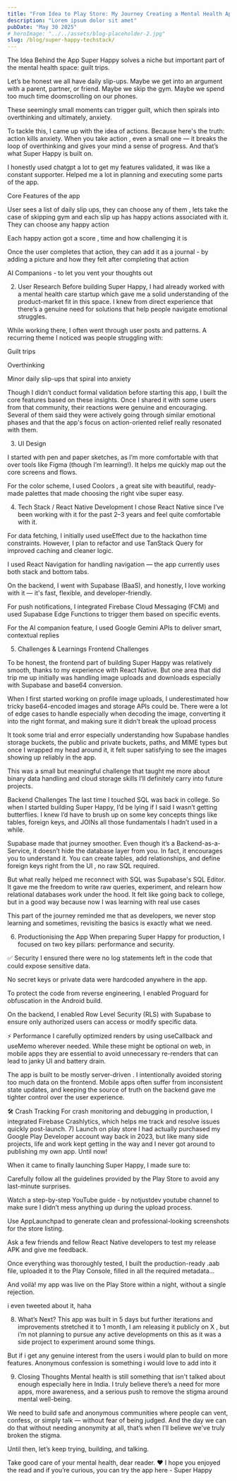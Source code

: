 ```yaml
---
title: "From Idea to Play Store: My Journey Creating a Mental Health App"
description: "Lorem ipsum dolor sit amet"
pubDate: "May 30 2025"
# heroImage: "../../assets/blog-placeholder-2.jpg"
slug: /blog/super-happy-techstack/
---
```


The Idea Behind the App
Super Happy solves a niche but important part of the mental health space: guilt trips.

Let’s be honest we all have daily slip-ups. Maybe we get into an argument with a parent, partner, or friend. Maybe we skip the gym. Maybe we spend too much time doomscrolling on our phones.

These seemingly small moments can trigger guilt, which then spirals into overthinking and ultimately, anxiety.

To tackle this, I came up with the idea of actions.
Because here's the truth: action kills anxiety. When you take action , even a small one — it breaks the loop of overthinking and gives your mind a sense of progress. And that’s what Super Happy is built on.

I honestly used chatgpt a lot to get my features validated, it was like a constant supporter. Helped me a lot in planning and executing some parts of the app.

Core Features of the app

User sees a list of daily slip ups, they can choose any of them , lets take the case of skipping gym and each slip up has happy actions associated with it. They can choose any happy action

Each happy action got a score , time and how challenging it is

Once the user completes that action, they can add it as a journal - by adding a picture and how they felt after completing that action

AI Companions - to let you vent your thoughts out

2. User Research
   Before building Super Happy, I had already worked with a mental health care startup which gave me a solid understanding of the product-market fit in this space. I knew from direct experience that there’s a genuine need for solutions that help people navigate emotional struggles.

While working there, I often went through user posts and patterns. A recurring theme I noticed was people struggling with:

Guilt trips

Overthinking

Minor daily slip-ups that spiral into anxiety

Though I didn’t conduct formal validation before starting this app, I built the core features based on these insights. Once I shared it with some users from that community, their reactions were genuine and encouraging. Several of them said they were actively going through similar emotional phases and that the app's focus on action-oriented relief really resonated with them.

3. UI Design

I started with pen and paper sketches, as I’m more comfortable with that over tools like Figma (though I’m learning!). It helps me quickly map out the core screens and flows.

For the color scheme, I used Coolors , a great site with beautiful, ready-made palettes that made choosing the right vibe super easy.

4. Tech Stack / React Native Development
   I chose React Native since I’ve been working with it for the past 2–3 years and feel quite comfortable with it.

For data fetching, I initially used useEffect due to the hackathon time constraints. However, I plan to refactor and use TanStack Query for improved caching and cleaner logic.

I used React Navigation for handling navigation — the app currently uses both stack and bottom tabs.

On the backend, I went with Supabase (BaaS), and honestly, I love working with it — it's fast, flexible, and developer-friendly.

For push notifications, I integrated Firebase Cloud Messaging (FCM) and used Supabase Edge Functions to trigger them based on specific events.

For the AI companion feature, I used Google Gemini APIs to deliver smart, contextual replies

5. Challenges & Learnings
   Frontend Challenges

To be honest, the frontend part of building Super Happy was relatively smooth, thanks to my experience with React Native. But one area that did trip me up initially was handling image uploads and downloads especially with Supabase and base64 conversion.

When I first started working on profile image uploads, I underestimated how tricky base64-encoded images and storage APIs could be. There were a lot of edge cases to handle especially when decoding the image, converting it into the right format, and making sure it didn’t break the upload process

It took some trial and error especially understanding how Supabase handles storage buckets, the public and private buckets, paths, and MIME types but once I wrapped my head around it, it felt super satisfying to see the images showing up reliably in the app.

This was a small but meaningful challenge that taught me more about binary data handling and cloud storage skills I’ll definitely carry into future projects.

Backend Challenges
The last time I touched SQL was back in college. So when I started building Super Happy, I’d be lying if I said I wasn’t getting butterflies. I knew I’d have to brush up on some key concepts things like tables, foreign keys, and JOINs all those fundamentals I hadn’t used in a while.

Supabase made that journey smoother. Even though it’s a Backend-as-a-Service, it doesn’t hide the database layer from you. In fact, it encourages you to understand it. You can create tables, add relationships, and define foreign keys right from the UI , no raw SQL required.

But what really helped me reconnect with SQL was Supabase's SQL Editor. It gave me the freedom to write raw queries, experiment, and relearn how relational databases work under the hood. It felt like going back to college, but in a good way because now I was learning with real use cases

This part of the journey reminded me that as developers, we never stop learning and sometimes, revisiting the basics is exactly what we need.

6. Productionising the App
   When preparing Super Happy for production, I focused on two key pillars: performance and security.

✅ Security
I ensured there were no log statements left in the code that could expose sensitive data.

No secret keys or private data were hardcoded anywhere in the app.

To protect the code from reverse engineering, I enabled Proguard for obfuscation in the Android build.

On the backend, I enabled Row Level Security (RLS) with Supabase to ensure only authorized users can access or modify specific data.

⚡ Performance
I carefully optimized renders by using useCallback and useMemo wherever needed. While these might be optional on web, in mobile apps they are essential to avoid unnecessary re-renders that can lead to janky UI and battery drain.

The app is built to be mostly server-driven . I intentionally avoided storing too much data on the frontend. Mobile apps often suffer from inconsistent state updates, and keeping the source of truth on the backend gave me tighter control over the user experience.

🛠️ Crash Tracking
For crash monitoring and debugging in production, I integrated Firebase Crashlytics, which helps me track and resolve issues quickly post-launch. 7) Launch on play store
I had actually purchased my Google Play Developer account way back in 2023, but like many side projects, life and work kept getting in the way and I never got around to publishing my own app. Until now!

When it came to finally launching Super Happy, I made sure to:

Carefully follow all the guidelines provided by the Play Store to avoid any last-minute surprises.

Watch a step-by-step YouTube guide - by notjustdev youtube channel to make sure I didn’t mess anything up during the upload process.

Use AppLaunchpad to generate clean and professional-looking screenshots for the store listing.

Ask a few friends and fellow React Native developers to test my release APK and give me feedback.

Once everything was thoroughly tested, I built the production-ready .aab file, uploaded it to the Play Console, filled in all the required metadata…

And voilà! my app was live on the Play Store within a night, without a single rejection.

i even tweeted about it, haha

8. What’s Next?
   This app was built in 5 days but further iterations and improvements stretched it to 1 month, I am releasing it publicly on X , but i’m not planning to pursue any active developments on this as it was a side project to experiment around some things.

But if i get any genuine interest from the users i would plan to build on more features. Anonymous confession is something i would love to add into it

9. Closing Thoughts
   Mental health is still something that isn't talked about enough especially here in India. I truly believe there’s a need for more apps, more awareness, and a serious push to remove the stigma around mental well-being.

We need to build safe and anonymous communities where people can vent, confess, or simply talk — without fear of being judged. And the day we can do that without needing anonymity at all, that’s when I’ll believe we've truly broken the stigma.

Until then, let’s keep trying, building, and talking.

Take good care of your mental health, dear reader. ❤️
I hope you enjoyed the read and if you’re curious, you can try the app here - Super Happy
